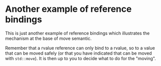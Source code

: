 # Another example of reference bindings #

This is just another example of reference bindings which illustrates
the mechanism at the base of move semantic. 

Remember that a rvalue reference can only bind to a rvalue, so to a
value that can be moved safely (or that you have indicated that can be
moved with `std::move`). It is then up to you to decide what to do for
the "moving".
